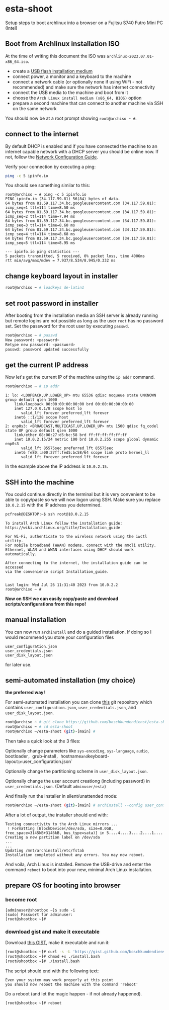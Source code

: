 # esta-shoot
Setup steps to boot archlinux into a browser on a Fujitsu S740 Futro Mini PC (Intel)

## Boot from Archlinux installation ISO

At the time of writing this document the ISO was `archlinux-2023.07.01-x86_64.iso`.

- create a [USB flash installation medium](https://wiki.archlinux.org/title/USB_flash_installation_medium)
- connect power, a monitor and a keyboard to the machine
- connect a network cable (or optionally none if using WiFi - not recommended) and make sure the network has internet connectivity
- connect the USB media to the machine and boot from it
- choose the `Arch Linux install medium (x86_64, BIOS)` option
- prepare a second machine that can connect to another machine via SSH on the same network

You should now be at a root prompt showing `root@archiso ~ #`.

## connect to the internet

By default DHCP is enabled and if you have connected the machine to an internet capable network with a DHCP server you should be online now. If not, follow the [Network Configuration Guide](https://wiki.archlinux.org/title/Network_configuration).

Verify your connection by executing a ping:

```bash
ping -c 5 ipinfo.io
```

You should see something similar to this:

```
root@archiso ~ # ping -c 5 ipinfo.io
PING ipinfo.io (34.117.59.81) 56(84) bytes of data.
64 bytes from 81.59.117.34.bc.googleusercontent.com (34.117.59.81): icmp_seq=1 ttl=114 time=8.50 ms
64 bytes from 81.59.117.34.bc.googleusercontent.com (34.117.59.81): icmp_seq=2 ttl=114 time=7.94 ms
64 bytes from 81.59.117.34.bc.googleusercontent.com (34.117.59.81): icmp_seq=3 ttl=114 time=8.60 ms
64 bytes from 81.59.117.34.bc.googleusercontent.com (34.117.59.81): icmp_seq=4 ttl=114 time=8.68 ms
64 bytes from 81.59.117.34.bc.googleusercontent.com (34.117.59.81): icmp_seq=5 ttl=114 time=8.95 ms

--- ipinfo.io ping statistics ---
5 packets transmitted, 5 received, 0% packet loss, time 4006ms
rtt min/avg/max/mdev = 7.937/8.534/8.945/0.332 ms
```
## change keyboard layout in installer

```bash
root@archiso ~ # loadkeys de-latin1
```

## set root password in installer

After booting from the installation media an SSH server is already running but remote logins are not possible as long as the user `root` has no password set.
Set the password for the root user by executing `passwd`.

```bash
root@archiso ~ # passwd
New password: <password>
Retype new password: <password>
passwd: password updated successfully
```

## get the current IP address

Now let's get the current IP of the machine using the `ip addr` command.

```bash
root@archiso ~ # ip addr
```

```
1: lo: <LOOPBACK,UP,LOWER_UP> mtu 65536 qdisc noqueue state UNKNOWN group default qlen 1000
    link/loopback 00:00:00:00:00:00 brd 00:00:00:00:00:00
    inet 127.0.0.1/8 scope host lo
       valid_lft forever preferred_lft forever
    inet6 ::1/128 scope host
       valid_lft forever preferred_lft forever
2: enp0s3: <BROADCAST,MULTICAST,UP,LOWER_UP> mtu 1500 qdisc fq_codel state UP group default qlen 1000
    link/ether 08:00:27:d5:bc:58 brd ff:ff:ff:ff:ff:ff
    inet 10.0.2.15/24 metric 100 brd 10.0.2.255 scope global dynamic enp0s3
       valid_lft 85575sec preferred_lft 85575sec
    inet6 fe80::a00:27ff:fed5:bc58/64 scope link proto kernel_ll
       valid_lft forever preferred_lft forever
```

In the example above the IP address is `10.0.2.15`.

## SSH into the machine

You could continue directly in the terminal but it is very convenient to be able to copy/paste so we will now logon using SSH. Make sure you replace `10.0.2.15` with the IP address you determined.

```bash
pcfreak@DESKTOP:~$ ssh root@10.0.2.15
```

```
To install Arch Linux follow the installation guide:
https://wiki.archlinux.org/title/Installation_guide

For Wi-Fi, authenticate to the wireless network using the iwctl utility.
For mobile broadband (WWAN) modems, connect with the mmcli utility.
Ethernet, WLAN and WWAN interfaces using DHCP should work automatically.

After connecting to the internet, the installation guide can be accessed
via the convenience script Installation_guide.


Last login: Wed Jul 26 11:31:40 2023 from 10.0.2.2
root@archiso ~ #
```

**Now on SSH we can easily copy/paste and download scripts/configurations from this repo!**

## manual installation

You can now run `archinstall` and do a guided installation. If doing so I would recommend you store your configuration files

```
user_configuration.json
user_credentials.json
user_disk_layout.json
```

for later use.

## semi-automated installation (my choice)

**the preferred way!**

For semi-automated installation you can clone [this](https://github.com/boschkundendienst/esta-shoot/) git repository which contains `user_configuration.json`, `user_credentials.json`, and `user_disk_layout.json`.

```bash
root@archiso ~ # git clone https://github.com/boschkundendienst/esta-shoot.git
root@archiso ~ # cd esta-shoot
root@archiso ~/esta-shoot (git)-[main] #
```

Then take a quick look at the 3 files:

Optionally change parameters like `sys-encoding`, `sys-language`, `audio`, bootloader`, `grub-install`, `hostname` and `keyboard-layout` in `user_configuration.json`

Optionally change the partitioning scheme in `user_disk_layout.json`.

Optionally change the user account creationg (including password) in `user_credentials.json`. (Default `adminuser/esta`)

And finally run the installer in silent/unattended mode:

```bash
root@archiso ~/esta-shoot (git)-[main] # archinstall --config user_configuration.json --creds user_credentials.json --disk_layouts user_disk_layout.json --silent --debug
```

After a lot of output, the installer should end with:

```
Testing connectivity to the Arch Linux mirrors ...
 ! Formatting [BlockDevice(/dev/sda, size=8.0GB, free_space=3145kB+3146kB, bus_type=sata)] in 5....4....3....2....1....
Creating a new partition label on /dev/sda
...
...
Updating /mnt/archinstall/etc/fstab
Installation completed without any errors. You may now reboot.
```

And voila, Arch Linux is installed. Remove the USB-drive and enter the command `reboot` to boot into your new, minimal Arch Linux installation.


## prepare OS for booting into browser

### become root

```
[adminuser@shootbox ~]$ sudo -i
[sudo] Passwort für adminuser:
[root@shootbox ~]#
```

### download gist and make it executable

Download [this GIST](https://gist.github.com/boschkundendienst/254dd30de99e9f03820b3ef1dd4501b4/raw), make it executable and run it:

```bash
[root@shootbox ~]# curl -s -L 'https://gist.github.com/boschkundendienst/254dd30de99e9f03820b3ef1dd4501b4/raw' -o install.bash
[root@shootbox ~]# chmod +x ./install.bash
[root@shootbox ~]# ./install.bash
```

The script should end with the following text:

```
Even your system may work properly at this point
you should now reboot the machine with the command 'reboot'
```

Do a reboot (and let the magic happen - if not already happened).

```bash
[root@shootbox ~]# reboot
```
